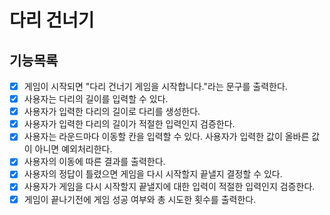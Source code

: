 # 다리 건너기

## 기능목록

- [x] 게임이 시작되면 "다리 건너기 게임을 시작합니다."라는 문구를 출력한다.
- [x] 사용자는 다리의 길이를 입력할 수 있다.
- [x] 사용자가 입력한 다리의 길이로 다리를 생성한다.
- [x] 사용자가 입력한 다리의 길이가 적절한 입력인지 검증한다.
- [x] 사용자는 라운드마다 이동할 칸을 입력할 수 있다. 사용자가 입력한 값이 올바른 값이 아니면 예외처리한다.
- [x] 사용자의 이동에 따른 결과를 출력한다.
- [x] 사용자의 정답이 틀렸으면 게임을 다시 시작할지 끝낼지 결정할 수 있다.
- [x] 사용자가 게임을 다시 시작할지 끝낼지에 대한 입력이 적절한 입력인지 검증한다.
- [x] 게임이 끝나기전에 게임 성공 여부와 총 시도한 횟수를 출력한다.
